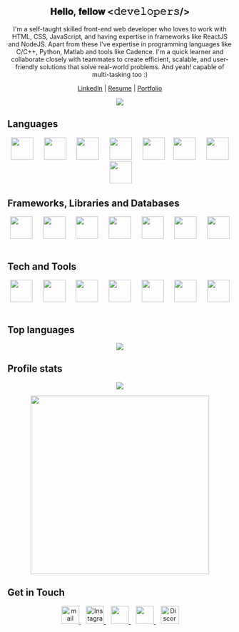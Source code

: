 <div align="center">
  <h2>𝐇𝐞𝐥𝐥𝐨, 𝐟𝐞𝐥𝐥𝐨𝐰 &lt;𝚍𝚎𝚟𝚎𝚕𝚘𝚙𝚎𝚛𝚜/&gt;</h2>
  <p>I'm a self-taught skilled front-end web developer who loves to work with HTML, CSS, JavaScript, and having expertise in frameworks like ReactJS and NodeJS. Apart from these I've expertise in programming languages like C/C++, Python, Matlab and tools like Cadence. I'm a quick learner and collaborate closely with teammates to create efficient, scalable, and user-friendly solutions that solve real-world problems. And yeah! capable of multi-tasking too :)
</p>

  [LinkedIn](https://www.linkedin.com/in/sangeetha-nayak-340128247/) |
  [Resume](https://drive.google.com/file/d/1gtJRdSu90AOGpOEPnAGeyUxGIy1fBrfY/view) |
  [Portfolio](https://sangeethanayak.vercel.app/)

  ![](https://komarev.com/ghpvc/?username=sangeethanayak&color=blue)

  <h2 align="left">Languages</h2>
  <p align="center">
    <img src="https://www.svgrepo.com/show/303480/c-logo.svg" height="50px">&nbsp;&nbsp;&nbsp;&nbsp;&nbsp;
    <img src="https://www.svgrepo.com/show/349402/html5.svg" height="50px">&nbsp;&nbsp;&nbsp;&nbsp;&nbsp;
    <img src="https://www.svgrepo.com/show/349330/css3.svg"  height="50px">&nbsp;&nbsp;&nbsp;&nbsp;&nbsp;
    <img src="https://www.svgrepo.com/show/349419/javascript.svg" height="50px">&nbsp;&nbsp;&nbsp;&nbsp;&nbsp;
    <img src="https://www.svgrepo.com/show/374016/python.svg" height="50px">&nbsp;&nbsp;&nbsp;&nbsp;
    <img src="https://www.svgrepo.com/show/373830/matlab.svg" height="50px">&nbsp;&nbsp;&nbsp;&nbsp;&nbsp;
    <img src="https://www.svgrepo.com/show/303600/typescript-logo.svg" height="50px">&nbsp;&nbsp;&nbsp;&nbsp;&nbsp;
    <img src="https://www.svgrepo.com/show/353924/java.svg" height="50px">&nbsp;&nbsp;&nbsp;&nbsp;&nbsp;
  </p>

  <h2 align="left">Frameworks, Libraries and Databases</h2>
  <p align="center">
  <img src="https://www.svgrepo.com/show/355190/reactjs.svg" height="50px">&nbsp;&nbsp;&nbsp;&nbsp;&nbsp;
  <img src="https://www.svgrepo.com/show/452075/node-js.svg" height="50px">&nbsp;&nbsp;&nbsp;&nbsp;&nbsp;
  <img src="https://ui-lib.com/blog/wp-content/uploads/2021/12/nextjs-boilerplate-logo.png" height="50px">&nbsp;&nbsp;&nbsp;&nbsp;&nbsp;
  <img src="https://www.svgrepo.com/show/374118/tailwind.svg" height="50px">&nbsp;&nbsp;&nbsp;&nbsp;&nbsp;
  <img src="https://www.svgrepo.com/show/353498/bootstrap.svg" height="50px">&nbsp;&nbsp;&nbsp;&nbsp;&nbsp;
   <img src="https://www.svgrepo.com/show/303251/mysql-logo.svg" height="50px">&nbsp;&nbsp;&nbsp;&nbsp;&nbsp;
  <img src="https://user-images.githubusercontent.com/88571833/190920486-b3bdd188-056d-4cbc-9bcc-4e7b6254df74.png" height="50px">&nbsp;&nbsp;&nbsp;&nbsp;&nbsp;
    
  </p>

  <h2 align="left">Tech and Tools</h2>
  <p align="center">
    <img src="https://www.svgrepo.com/show/373623/git.svg" height="50px">&nbsp;&nbsp;&nbsp;&nbsp;&nbsp;
    <img src="https://www.svgrepo.com/show/312259/github.svg" height="50px">&nbsp;&nbsp;&nbsp;&nbsp;&nbsp;
    <img src="https://www.svgrepo.com/show/448222/figma.svg" height="50px">&nbsp;&nbsp;&nbsp;&nbsp;&nbsp;
    <img src="https://www.svgrepo.com/show/354202/postman-icon.svg" height="50px">&nbsp;&nbsp;&nbsp;&nbsp;&nbsp;
    <img src="https://www.svgrepo.com/show/353423/arduino.svg" height="50px">&nbsp;&nbsp;&nbsp;&nbsp;&nbsp;
    <img src="https://upload.wikimedia.org/wikipedia/commons/thumb/a/af/Adobe_Photoshop_CC_icon.svg/1024px-Adobe_Photoshop_CC_icon.svg.png?20200616073617" height="50px">&nbsp;&nbsp;&nbsp;&nbsp;&nbsp;
   <img src="https://seeklogo.com/images/C/canva-logo-B4BE25729A-seeklogo.com.png" height="50px">&nbsp;&nbsp;&nbsp;&nbsp;&nbsp;
  </p>

  <h2 align="left">Top languages</h4>
  <p align="center">
    <img src="https://github-readme-stats-sigma-five.vercel.app/api/top-langs/?username=sangeethanayak&layout=compact">
  </p>

  <h2 align="left">Profile stats</h4>
  <p align="center">
    <img src="https://github-readme-stats-sigma-five.vercel.app/api?username=sangeethanayak&show_icons=true&theme=tokyonight">
  </p>

  <p align="center">
    <img src="https://github-readme-streak-stats.herokuapp.com?user=sangeethanayak" width="400">
  </p>

  <h2 align="left">Get in Touch</h2>
  <p align="center">
    <a href="mailto:sangeethanayak333@gmail.com" target="_blank">
    <img src="https://www.svgrepo.com/show/223047/gmail.svg" height="40px" alt="mail"/>
    </a>&nbsp;&nbsp;
    <a href="https://instagram.com/_i_sangeetha" target="_blank">
    <img src="https://www.svgrepo.com/show/452229/instagram-1.svg" height="40px" alt="Instagram"/>
    </a>&nbsp;&nbsp;
    <a href="https://www.linkedin.com/in/sangeetha-nayak-340128247/" target="_blank">
    <img src="https://www.svgrepo.com/show/448234/linkedin.svg" height="40px"/>
    </a>&nbsp;&nbsp;
    <a href="https://twitter.com/_i_sangeetha" target="_blank">
    <img src="https://www.svgrepo.com/show/475689/twitter-color.svg" height="40px"/>
    </a>&nbsp;&nbsp;
    <a href="http://discordapp.com/users/1060288453906018387/" target="_blank">
     <img src="https://www.svgrepo.com/show/353655/discord-icon.svg" height="40px" alt="Discord"/>
  </p>
</div>


<!--
**sangeethanayak/sangeethanayak** is a ✨ _special_ ✨ repository because its `README.md` (this file) appears on your GitHub profile.

-->
